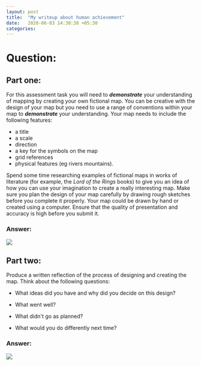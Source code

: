 ```yaml
---
layout: post
title:  "My writeup about human achievement"
date:   2020-06-03 14:30:38 +05:30
categories:
---
```

# Question:

## Part one:

For this assessment task you will need to ***demonstrate*** your understanding of mapping by creating your own fictional map. You can be creative with the design of your map but you need to use a range of conventions within your map to ***demonstrate*** your understanding.
Your map needs to include the following features:

- a title
- a scale
- direction
- a key for the symbols on the map
- grid references
- physical features (eg rivers mountains).

Spend some time researching examples of fictional maps in works of literature (for example, the *Lord of the Rings* books) to give you an idea of how you can use your imagination to create a really interesting map. Make sure you plan the design of your map carefully by drawing rough sketches before you complete it properly. Your map could be drawn by hand or created using a computer. Ensure that the quality of presentation and accuracy is high before you submit it.

### Answer:

![]({{site.baseurl}}/assets/map-of-zsat-complex.jpg)

## Part two:

Produce a written reflection of the process of designing and creating the map. Think about the following questions:

- What ideas did you have and why did you decide on this design?

- What went well?

- What didn't go as planned?

- What would you do differently next time?

### Answer:

  ![]({{site.baseurl}}/assets/map-of-zsat-complex-reflection.jpg)

  

